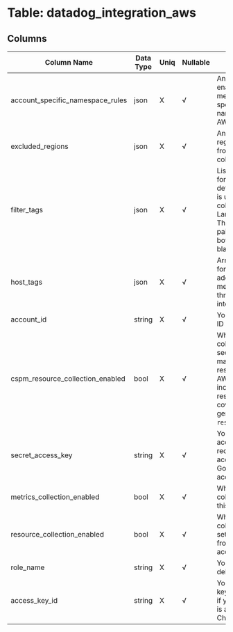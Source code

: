 # Table: datadog_integration_aws

## Columns 

|  Column Name   |  Data Type  | Uniq | Nullable | Description | 
|  ----  | ----  | ----  | ----  | ---- | 
| account_specific_namespace_rules | json | X | √ | An object, that enables or disables metric collection for specific AWS namespaces for this AWS account only. | 
| excluded_regions | json | X | √ | An array of AWS regions to exclude from metrics collection. | 
| filter_tags | json | X | √ | List of tags (in the form 'key:value') that define a filter which is used when collecting EC2 or Lambda resources. These key:value pairs can be used to both whitelist and blacklist tags. | 
| host_tags | json | X | √ | Array of tags (in the form `key:value`) to add to all hosts and metrics reporting through this integration. | 
| account_id | string | X | √ | Your AWS Account ID without dashes. | 
| cspm_resource_collection_enabled | bool | X | √ | Whether Datadog collects cloud security posture management resources from your AWS account. This includes additional resources not covered under the general `resource_collection`. | 
| secret_access_key | string | X | √ | Your AWS secret access key. Only required if your AWS account is a GovCloud or China account. | 
| metrics_collection_enabled | bool | X | √ | Whether Datadog collects metrics for this AWS account. | 
| resource_collection_enabled | bool | X | √ | Whether Datadog collects a standard set of resources from your AWS account. | 
| role_name | string | X | √ | Your Datadog role delegation name. | 
| access_key_id | string | X | √ | Your AWS access key ID. Only required if your AWS account is a GovCloud or China account. | 


